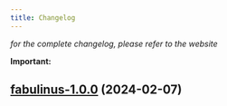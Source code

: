 ```yaml
---
title: Changelog
---
```



*for the complete changelog, please refer to the website*

**Important:**




## [fabulinus-1.0.0](https://github.com/truecharts/charts/compare/fabulinus-0.0.3...fabulinus-1.0.0) (2024-02-07)